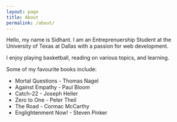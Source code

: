 ```yaml
---
layout: page
title: About
permalink: /about/
---
```


Hello, my name is Sidhant. I am an Entreprenuership Student at the University of Texas at Dallas with a passion for web development. 

I enjoy playing basketball, reading on various topics, and learning. 

Some of my favourite books include: 
- Mortal Questions - Thomas Nagel
- Against Empathy - Paul Bloom
- Catch-22 - Joseph Heller
- Zero to One - Peter Theil
- The Road - Cormac McCarthy
- Englightenment Now! - Steven Pinker